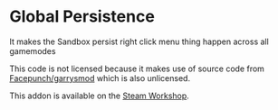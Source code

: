 Global Persistence
==================

It makes the Sandbox persist right click menu thing happen across all gamemodes

This code is not licensed because it makes use of source code from [Facepunch/garrysmod][gmod] which is also unlicensed.

This addon is available on the [Steam Workshop][workshop].

[gmod]: https://github.com/Facepunch/garrysmod
[workshop]: http://steamcommunity.com/sharedfiles/filedetails/?id=715762890
